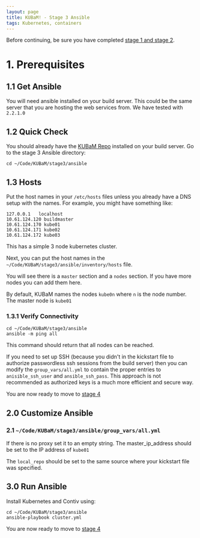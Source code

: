```yaml
---
layout: page
title: KUBaM! - Stage 3 Ansible
tags: Kubernetes, containers
---
```


Before continuing, be sure you have completed [stage 1 and stage 2](/kubam/).  

# 1. Prerequisites

## 1.1 Get Ansible

You will need ansible installed on your build server.  This could be the same server that you are hosting the web services from.  We have tested with ```2.2.1.0```

## 1.2 Quick Check

You should already have the [KUBaM Repo](https://github.com/CiscoUcs/KUBaM) installed on your build server.  Go to the stage 3 Ansible directory:

```
cd ~/Code/KUBaM/stage3/ansible
```

## 1.3 Hosts

Put the host names in your ```/etc/hosts``` files unless you already have a DNS setup with the names.  For example, you might have something like:

```
127.0.0.1   localhost 
10.61.124.120 buildmaster
10.61.124.170 kube01
10.61.124.171 kube02
10.61.124.172 kube03
```
This has a simple 3 node kubernetes cluster.  

Next, you can put the host names in the ```~/Code/KUBaM/stage3/ansible/inventory/hosts``` file. 

You will see there is a ```master``` section and a ```nodes``` section.  If you have more nodes you can add them here. 

By default, KUBaM names the nodes ```kube0n``` where ```n``` is the node number.  The master node is ```kube01```

### 1.3.1 Verify Connectivity

```
cd ~/Code/KUBaM/stage3/ansible
ansible -m ping all 
```
This command should return that all nodes can be reached. 

If you need to set up SSH (because you didn't in the kickstart file to authorize passwordless ssh sessions from the build server) then you can modify the ```group_vars/all.yml``` to contain the proper entries to ```anisible_ssh_user``` and ```ansible_ssh_pass```.  This approach is not recommended as authorized keys is a much more efficient and secure way. 
 

You are now ready to move to [stage 4](https://ciscoucs.github.io/kubam/)

## 2.0 Customize Ansible

### 2.1 ```~/Code/KUBaM/stage3/ansible/group_vars/all.yml```

If there is no proxy set it to an empty string.  The master_ip_address should be set to the IP address of ```kube01```

The ```local_repo``` should be set to the same source where your kickstart file was specified.  

## 3.0 Run Ansible

Install Kubernetes and Contiv using:

```
cd ~/Code/KUBaM/stage3/ansible
ansible-playbook cluster.yml
```

You are now ready to move to [stage 4](https://ciscoucs.github.io/kubam/)